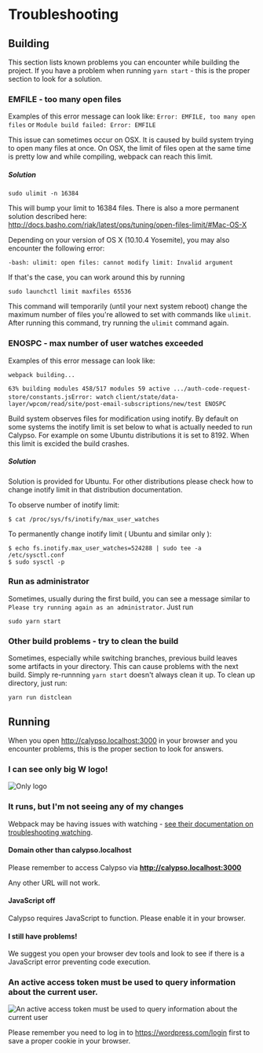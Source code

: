# Troubleshooting

## Building

This section lists known problems you can encounter while building the project.
If you have a problem when running `yarn start` - this is the proper section to look for a solution.

### EMFILE - too many open files

Examples of this error message can look like:
`Error: EMFILE, too many open files` or `Module build failed: Error: EMFILE`

This issue can sometimes occur on OSX. It is caused by build system trying to open many files at once. On OSX, the limit of files open at the same time is pretty low and while compiling, webpack can reach this limit.

##### Solution

```
sudo ulimit -n 16384
```

This will bump your limit to 16384 files. There is also a more permanent solution described here: http://docs.basho.com/riak/latest/ops/tuning/open-files-limit/#Mac-OS-X

Depending on your version of OS X (10.10.4 Yosemite), you may also encounter the following error:

```
-bash: ulimit: open files: cannot modify limit: Invalid argument
```

If that's the case, you can work around this by running

```
sudo launchctl limit maxfiles 65536
```

This command will temporarily (until your next system reboot) change the maximum number of files you're allowed to set with commands like `ulimit`. After running this command, try running the `ulimit` command again.

### ENOSPC - max number of user watches exceeded

Examples of this error message can look like:

`webpack building...`

`63% building modules 458/517 modules 59 active .../auth-code-request-store/constants.jsError: watch`
`client/state/data-layer/wpcom/read/site/post-email-subscriptions/new/test ENOSPC`

Build system observes files for modification using inotify. By default on some systems the inotify limit is set below to what is actually needed to run Calypso. For example on some Ubuntu distributions it is set to 8192. When this limit is excided the build crashes.

##### Solution

Solution is provided for Ubuntu. For other distributions please check how to change inotify limit in that distribution documentation.

To observe number of inotify limit:

```
$ cat /proc/sys/fs/inotify/max_user_watches
```

To permanently change inotify limit ( Ubuntu and similar only ):

```
$ echo fs.inotify.max_user_watches=524288 | sudo tee -a /etc/sysctl.conf
$ sudo sysctl -p
```

### Run as administrator

Sometimes, usually during the first build, you can see a message similar to `Please try running again as an administrator`.
Just run

```
sudo yarn start
```

### Other build problems - try to clean the build

Sometimes, especially while switching branches, previous build leaves some artifacts in your directory.
This can cause problems with the next build. Simply re-runnning `yarn start` doesn't always clean it up.
To clean up directory, just run:

```
yarn run distclean
```

## Running

When you open http://calypso.localhost:3000 in your browser and you encounter problems, this is the proper section to look for answers.

### I can see only big **W** logo!

![Only logo](https://cldup.com/8TZOLiD6WC-2000x2000.png)

### It runs, but I'm not seeing any of my changes

Webpack may be having issues with watching - [see their documentation on troubleshooting watching](https://webpack.github.io/docs/troubleshooting.html#watching).

#### Domain other than calypso.localhost

Please remember to access Calypso via **http://calypso.localhost:3000**

Any other URL will not work.

#### JavaScript off

Calypso requires JavaScript to function. Please enable it in your browser.

#### I still have problems!

We suggest you open your browser dev tools and look to see if there is a JavaScript error preventing code execution.

### An active access token must be used to query information about the current user.

![An active access token must be used to query information about the current user](https://cldup.com/F0mPgigEp4-3000x3000.png)

Please remember you need to log in to https://wordpress.com/login first to save a proper cookie in your browser.
